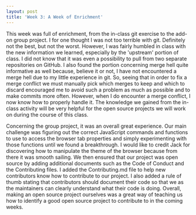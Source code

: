 ```yaml
---
layout: post
title: 'Week 3: A Week of Enrichment'
---
```


This week was full of enrichment, from the in-class git exercise to the add-on group project. I for one thought I was not too terrible with git. Definitely not the best, but not the worst. However, I was fairly humbled in class with the new information we learned, especially by the 'upstream' portion of class.<!--more--> I did not know that it was even a possibility to pull from two separate repositories on GitHub. I also found the portion concerning merge hell quite informative as well because, believe it or not, I have not encountered a merge hell due to my little experience in git. So, seeing that in order to fix a merge conflict we must manually pick which merges to keep and which to discard encouraged me to avoid such a problem as much as possible and to make commits more often. However, when I do encounter a merge conflict, I now know how to properly handle it. The  knowledge we gained from the in-class activity will be very helpful for the open source projects we will work on during the course of this class. 

 
 

Concerning the group project, it was an overall great experience. Our main challenge was figuring out the correct JavaScript commands and functions to use to access the browser tab properties and simply experimenting with those functions until we found a breakthrough. I would like to credit Jack for discovering how to manipulate the theme of the browser because from there it was smooth sailing. We then ensured that our project was open source by adding additional documents such as the Code of Conduct and the Contributing files. I added the Contributing.md file to help new contributors know how to contribute to our project. I also added a rule of thumb stating that contributors should document their code so that we as the maintainers can clearly understand what their code is doing. Overall, making an open source project ourselves was a great way of teaching us how to identify a good open source project to contribute to in the coming weeks. 

